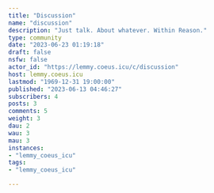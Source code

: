 ```yaml
---
title: "Discussion" 
name: "discussion"
description: "Just talk. About whatever. Within Reason."
type: community
date: "2023-06-23 01:19:18"
draft: false
nsfw: false
actor_id: "https://lemmy.coeus.icu/c/discussion"
host: lemmy.coeus.icu
lastmod: "1969-12-31 19:00:00"
published: "2023-06-13 04:46:27"
subscribers: 4
posts: 3
comments: 5
weight: 3
dau: 2
wau: 3
mau: 3
instances:
- "lemmy_coeus_icu"
tags: 
- "lemmy_coeus_icu"

---
```

